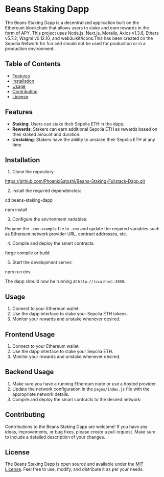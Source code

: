 # Beans Staking Dapp

The Beans Staking Dapp is a decentralized application built on the Ethereum blockchain that allows users to stake and earn rewards in the form of APY.  This project uses Node.js, Next.js, Moralis, Axios v1.3.6, Ethers v5.7.2, Wagmi v0.12.10, and web3uikit/icons.This has been created on the Sepolia Network for fun and should not be used for production or in a production environment.

## Table of Contents

- [Features](#features)
- [Installation](#installation)
- [Usage](#usage)
- [Contributing](#contributing)
- [License](#license)

## Features

- **Staking**: Users can stake their Sepolia ETH in the dapp.
- **Rewards**: Stakers can earn additional Sepolia ETH as rewards based on their staked amount and duration.
- **Unstaking**: Stakers have the ability to unstake their Sepolia ETH at any time.

## Installation

1. Clone the repository:

<https://github.com/PhoenixSatoshi/Beans-Staking-Fullstack-Dapp.git>

2. Install the required dependencies:

cd beans-staking-dapp

npm install

3. Configure the environment variables:

Rename the `.env.example` file to `.env` and update the required variables such as Ethereum network provider URL, contract addresses, etc.

4. Compile and deploy the smart contracts:

forge compile or build

5. Start the development server:

npm run dev

The dapp should now be running at `http://localhost:3000`.

## Usage

1. Connect to your Ethereum wallet.
2. Use the dapp interface to stake your Sepolia ETH tokens.
3. Monitor your rewards and unstake whenever desired.

## Frontend Usage

1. Connect to your Ethereum wallet.
2. Use the dapp interface to stake your Sepolia ETH.
3. Monitor your rewards and unstake whenever desired.

## Backend Usage

1. Make sure you have a running Ethereum node or use a hosted provider.
2. Update the network configuration in the `pages/index.js` file with the appropriate network details.
3. Compile and deploy the smart contracts to the desired network:

## Contributing

Contributions to the Beans Staking Dapp are welcome! If you have any ideas, improvements, or bug fixes, please create a pull request. Make sure to include a detailed description of your changes.

## License

The Beans Staking Dapp is open source and available under the [MIT License](LICENSE). Feel free to use, modify, and distribute it as per your needs.
